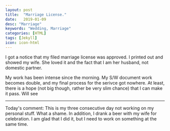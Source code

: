 ```yaml
---
layout: post
title:  "Marriage License."
date:   2019-01-09
desc: "Marriage"
keywords: "Wedding, Marriage"
categories: [HTML]
tags: [Jekyll]
icon: icon-html
---
```


I got a notice that my filed marriage license was approved. I printed out and showed my wife. She loved it and the fact that I am her husband, not domestic partner.

My work has been intense since the morning. My S/W document work becomes double, and my final process for the serivce got nowhere. At least, there is a hope (not big though, rather be very slim chance) that I can make it pass. Will see

---

Today's comment: This is my three consecutive day not working on my personal stuff. What a shame. In addition, I drank a beer with my wife for celebration. I am glad that I did it, but I need to work on something at the same time.
